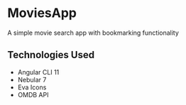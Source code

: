 # MoviesApp

A simple movie search app with bookmarking functionality

## Technologies Used

- Angular CLI 11
- Nebular 7
- Eva Icons
- OMDB API
